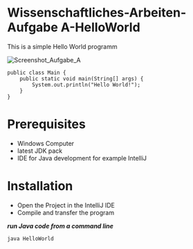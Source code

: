 # Wissenschaftliches-Arbeiten-Aufgabe A-HelloWorld

This is a simple Hello World programm

![Screenshot_Aufgabe_A](https://user-images.githubusercontent.com/53001124/102771381-1d3abf00-4386-11eb-9af8-48f02116b598.PNG)

```
public class Main {
    public static void main(String[] args) {
        System.out.println("Hello World!");
    }
}
```

# Prerequisites
  - Windows Computer
  - latest JDK pack
  - IDE for Java development for example IntelliJ
  

# Installation
  - Open the Project in the IntelliJ IDE
  - Compile and transfer the program 
  
  ***run Java code from a command line*** 
  
  ```
  java HelloWorld
  ```
